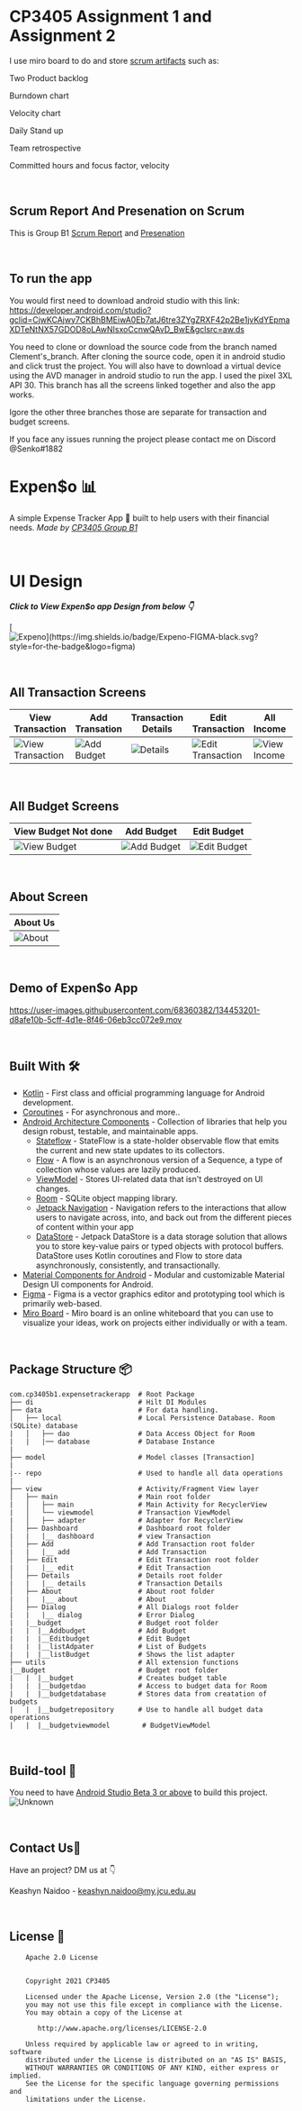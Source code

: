 # CP3405  Assignment 1 and Assignment 2

I use miro board to do and store [scrum artifacts](https://miro.com/app/board/o9J_lA2-Lck=/) such as:

Two Product backlog

Burndown chart

Velocity chart

Daily Stand up

Team retrospective 

Committed hours and focus factor, velocity 

<br />

## Scrum Report And Presenation on Scrum

This is Group B1 [Scrum Report](https://docs.google.com/document/d/1ljeTd45wb6Sv6PPzmzh9rSooItRPeFx67xR4QZ6773U/edit?usp=sharing) and [Presenation](https://docs.google.com/presentation/d/1pk9e4DdihuqVPYs9wDCbNOHoHGVAg1e8/edit?usp=sharing&ouid=106273584563257056793&rtpof=true&sd=true)

<br />

## To run the app

You would first need to download android studio with this link: https://developer.android.com/studio?gclid=CjwKCAjwy7CKBhBMEiwA0Eb7atJ6tre3ZYgZRXF42p2Be1jvKdYEpmaXDTeNtNX57GDOD8oLAwNIsxoCcnwQAvD_BwE&gclsrc=aw.ds

You need to clone or download the source code from the branch named Clement's_branch. After cloning the source code, open it in android studio and click trust the project. You will also have to download a virtual device using the AVD manager in android studio to run the app. I used the pixel 3XL API 30. This branch has all the screens linked together and also the app works.

Igore the other three branches those are separate for transaction and budget screens.

If you face any issues running the project please contact me on Discord @Senko#1882

# Expen$o 📊

A simple Expense Tracker App 📱 built to help users with their financial needs. *Made by [CP3405 Group B1](https://github.com/id8lab/scrum-project-assignment-1-and-assignment-2-group_b1-sp52)*

<br />

# UI Design

***Click to View Expen$o app Design from below 👇***

[![Expen$o](https://img.shields.io/badge/Expen$o-FIGMA-black.svg?style=for-the-badge&logo=figma)](https://www.figma.com/file/luxbpmWrc6qDtRVazLEbpt/CP3405-Group-B1-Assignment-1?node-id=2301%3A1213)

<br />

## All Transaction Screens 
|View Transaction|Add Transation|Transaction Details|Edit Transaction|All Income| All Expense|
|----            |----          |----               |----            |----      |-----       |
|![View Transaction](https://user-images.githubusercontent.com/68360382/134280310-8af52c38-5058-4804-b851-c74dea4c64fd.png)|![Add Budget](https://user-images.githubusercontent.com/68360382/134280415-0db61c8c-0dde-42fe-8c29-cdf846cbadc8.png)|![Details](https://user-images.githubusercontent.com/68360382/134281914-db34f818-dfbb-4fe6-b62a-1eac0cc1d916.png)|![Edit Transaction](https://user-images.githubusercontent.com/68360382/134282922-0756fffc-4c7d-4e27-b557-52b54481a49e.png)|![  View Income](https://user-images.githubusercontent.com/68360382/134282426-c086a13f-d9ae-455c-aed0-23dac9857ca0.png)|![View Expense](https://user-images.githubusercontent.com/68360382/134282679-e2527def-a2b0-4aff-93ad-d8355a40b391.png)|

<br/>

## All Budget Screens

|View Budget Not done|Add Budget|Edit Budget|
|----                |----      |-----      |
|![View Budget](https://user-images.githubusercontent.com/68360382/134468880-7ac71d6d-d83a-45d7-8615-d94322c79d0b.png)|![Add Budget](https://user-images.githubusercontent.com/68360382/134286006-f57d221f-1002-49d7-87af-872135f18c28.png)|![Edit Budget](https://user-images.githubusercontent.com/68360382/134329512-dd691e99-dfd4-4896-a2fe-90b0cc21d28b.png)|

<br />

## About Screen
|About Us|
|----    |
|![About](https://user-images.githubusercontent.com/68360382/134286111-0e906620-8c08-4ad0-858b-96277fb818b0.png)|

<br />

## Demo of Expen$o App

https://user-images.githubusercontent.com/68360382/134453201-d8afe10b-5cff-4d1e-8f46-06eb3cc072e9.mov

<br />

## Built With 🛠
- [Kotlin](https://kotlinlang.org/) - First class and official programming language for Android development.
- [Coroutines](https://kotlinlang.org/docs/reference/coroutines-overview.html) - For asynchronous and more..
- [Android Architecture Components](https://developer.android.com/topic/libraries/architecture) - Collection of libraries that help you design robust, testable, and maintainable apps.
  - [Stateflow](https://developer.android.com/kotlin/flow/stateflow-and-sharedflow) - StateFlow is a state-holder observable flow that emits the current and new state updates to its collectors. 
  - [Flow](https://kotlinlang.org/docs/reference/coroutines/flow.html) - A flow is an asynchronous version of a Sequence, a type of collection whose values are lazily produced.
  - [ViewModel](https://developer.android.com/topic/libraries/architecture/viewmodel) - Stores UI-related data that isn't destroyed on UI changes. 
  - [Room](https://developer.android.com/topic/libraries/architecture/room) - SQLite object mapping library.
  - [Jetpack Navigation](https://developer.android.com/guide/navigation) - Navigation refers to the interactions that allow users to navigate across, into, and back out from the different pieces of content within your app
  - [DataStore](https://developer.android.com/topic/libraries/architecture/datastore) - Jetpack DataStore is a data storage solution that allows you to store key-value pairs or typed objects with protocol buffers. DataStore uses Kotlin coroutines and Flow to store data asynchronously, consistently, and transactionally.
- [Material Components for Android](https://github.com/material-components/material-components-android) - Modular and customizable Material Design UI components for Android.
- [Figma](https://figma.com/) - Figma is a vector graphics editor and prototyping tool which is primarily web-based.
- [Miro Board](https://miro.com) -  Miro board is an online whiteboard that you can use to visualize your ideas, work on projects either individually or with a team.
<br />

## Package Structure 📦
    
    com.cp3405b1.expensetrackerapp  # Root Package
    ├── di                          # Hilt DI Modules 
    ├── data                        # For data handling.
    │   ├── local                   # Local Persistence Database. Room (SQLite) database
    |   │   ├── dao                 # Data Access Object for Room   
    |   |   |── database            # Database Instance
    |
    ├── model                       # Model classes [Transaction]
    |
    |-- repo                        # Used to handle all data operations
    |
    ├── view                        # Activity/Fragment View layer
    │   ├── main                    # Main root folder
    |   │   ├── main                # Main Activity for RecyclerView
    |   │   └── viewmodel           # Transaction ViewModel
    |   │   ├── adapter             # Adapter for RecyclerView
    │   ├── Dashboard               # Dashboard root folder
    |   |   |__ dashboard           # view Transaction
    │   ├── Add                     # Add Transaction root folder
    |   |   |__ add                 # Add Transaction 
    │   ├── Edit                    # Edit Transaction root folder
    |   |   |__ edit                # Edit Transaction
    │   ├── Details                 # Details root folder
    |   |   |__ details             # Transaction Details
    │   ├── About                   # About root folder
    |   |   |__ about               # About 
    │   ├── Dialog                  # All Dialogs root folder
    |   |   |__ dialog              # Error Dialog 
    |   |__budget                   # Budget root folder
    |   |  |__Addbudget             # Add Budget
    |   |  |__Editbudget            # Edit Budget
    |   |  |__listAdpater           # List of Budgets
    |   |  |__listBudget            # Shows the list adapter 
    ├── utils                       # All extension functions                  
    |__Budget                       # Budget root folder
    |   |  |__budget                # Creates budget table
    |   |  |__budgetdao             # Access to budget data for Room
    |   |  |__budgetdatabase        # Stores data from creatation of budgets
    |   |  |__budgetrepository      # Use to handle all budget data operations
    |   |  |__budgetviewmodel        # BudgetViewModel
    
<br />

## Build-tool 🧰
You need to have [Android Studio Beta 3 or above](https://developer.android.com/studio/preview) to build this project.
![Unknown](https://user-images.githubusercontent.com/68360382/134287561-30eff22f-4507-4d11-ab70-3caaaf54191d.png)

<br>

## Contact Us📩
Have an project? DM us at 👇

Keashyn Naidoo - keashyn.naidoo@my.jcu.edu.au

<br>

## License 🔖
```
    Apache 2.0 License


    Copyright 2021 CP3405  

    Licensed under the Apache License, Version 2.0 (the "License");
    you may not use this file except in compliance with the License.
    You may obtain a copy of the License at

       http://www.apache.org/licenses/LICENSE-2.0

    Unless required by applicable law or agreed to in writing, software
    distributed under the License is distributed on an "AS IS" BASIS,
    WITHOUT WARRANTIES OR CONDITIONS OF ANY KIND, either express or implied.
    See the License for the specific language governing permissions and
    limitations under the License.
